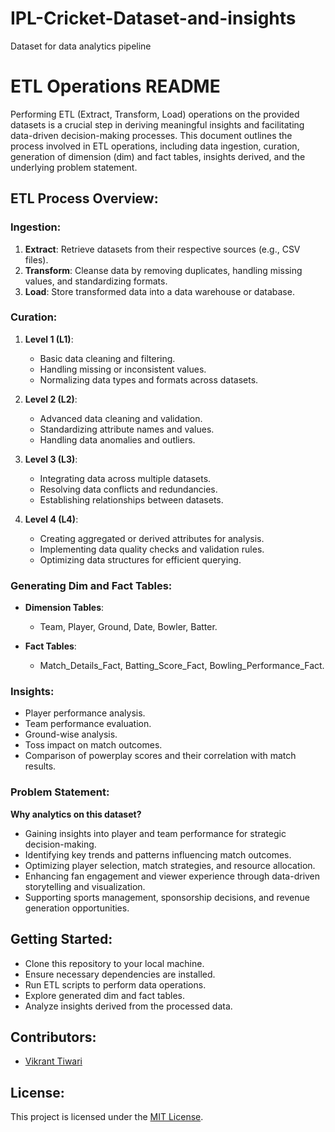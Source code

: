 # IPL-Cricket-Dataset-and-insights
Dataset for data analytics pipeline 

# ETL Operations README

Performing ETL (Extract, Transform, Load) operations on the provided datasets is a crucial step in deriving meaningful insights and facilitating data-driven decision-making processes. This document outlines the process involved in ETL operations, including data ingestion, curation, generation of dimension (dim) and fact tables, insights derived, and the underlying problem statement.

## ETL Process Overview:

### Ingestion:
1. **Extract**: Retrieve datasets from their respective sources (e.g., CSV files).
2. **Transform**: Cleanse data by removing duplicates, handling missing values, and standardizing formats.
3. **Load**: Store transformed data into a data warehouse or database.

### Curation:
1. **Level 1 (L1)**:
   - Basic data cleaning and filtering.
   - Handling missing or inconsistent values.
   - Normalizing data types and formats across datasets.

2. **Level 2 (L2)**:
   - Advanced data cleaning and validation.
   - Standardizing attribute names and values.
   - Handling data anomalies and outliers.

3. **Level 3 (L3)**:
   - Integrating data across multiple datasets.
   - Resolving data conflicts and redundancies.
   - Establishing relationships between datasets.

4. **Level 4 (L4)**:
   - Creating aggregated or derived attributes for analysis.
   - Implementing data quality checks and validation rules.
   - Optimizing data structures for efficient querying.

### Generating Dim and Fact Tables:
- **Dimension Tables**:
  - Team, Player, Ground, Date, Bowler, Batter.

- **Fact Tables**:
  - Match_Details_Fact, Batting_Score_Fact, Bowling_Performance_Fact.

### Insights:
- Player performance analysis.
- Team performance evaluation.
- Ground-wise analysis.
- Toss impact on match outcomes.
- Comparison of powerplay scores and their correlation with match results.

### Problem Statement:
**Why analytics on this dataset?**
- Gaining insights into player and team performance for strategic decision-making.
- Identifying key trends and patterns influencing match outcomes.
- Optimizing player selection, match strategies, and resource allocation.
- Enhancing fan engagement and viewer experience through data-driven storytelling and visualization.
- Supporting sports management, sponsorship decisions, and revenue generation opportunities.

## Getting Started:
- Clone this repository to your local machine.
- Ensure necessary dependencies are installed.
- Run ETL scripts to perform data operations.
- Explore generated dim and fact tables.
- Analyze insights derived from the processed data.

## Contributors:
- [Vikrant Tiwari](https://github.com/yourusername)

## License:
This project is licensed under the [MIT License](LICENSE).
